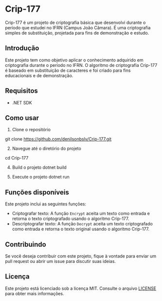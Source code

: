 # Crip-177

Crip-177 é um projeto de criptografia básica que desenvolvi durante o período que estudei no IFRN (Campus João Câmara). É uma criptografia simples de substituição, projetada para fins de demonstração e estudo.

## Introdução

Este projeto tem como objetivo aplicar o conhecimento adquirido em criptografia durante o período no IFRN. O algoritmo de criptografia Crip-177 é baseado em substituição de caracteres e foi criado para fins educacionais e de demonstração.

## Requisitos

- .NET SDK

## Como usar

1. Clone o repositório

git clone https://github.com/denilsonbslv/Crip-177.git

2. Navegue até o diretório do projeto

cd Crip-177

4. Build o projeto
dotnet build

4. Execute o projeto
dotnet run

## Funções disponíveis

Este projeto inclui as seguintes funções:

- Criptografar texto: A função `Encrypt` aceita um texto como entrada e retorna o texto criptografado usando o algoritmo Crip-177.
- Descriptografar texto: A função `Decrypt` aceita um texto criptografado como entrada e retorna o texto original usando o algoritmo Crip-177.

## Contribuindo

Se você deseja contribuir com este projeto, fique à vontade para enviar um pull request ou abrir um issue para discutir suas ideias.

## Licença

Este projeto está licenciado sob a licença MIT. Consulte o arquivo [LICENSE](LICENSE) para obter mais informações.


